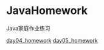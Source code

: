# JavaHomework
Java家庭作业练习


[day04_homework](https://github.com/sixleaves/JavaHomework/tree/master/chapter1/src/main/java/day04/homework)
[day05_homework](https://github.com/sixleaves/JavaHomework/tree/master/chapter1/src/main/java/day05/homework)

